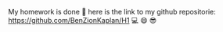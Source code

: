 My homework is done 🥇
here is the link to my github repositorie: https://github.com/BenZionKaplan/H1
💻 😄 😎

